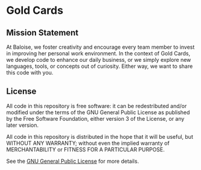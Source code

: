 Gold Cards 
==================

Mission Statement
-----------------
At Baloise, we foster creativity and encourage every team member to invest in
improving her personal work environment. In the context of Gold Cards, we develop
code to enhance our daily business, or we simply explore new languages,
tools, or concepts out of curiosity. Either way, we want to share this code with you.

License
-------
All code in this repository is free software: it can be redestributed and/or modified
under the terms of the GNU General Public License as published by
the Free Software Foundation, either version 3 of the License, or any later version.

All code in this repository is distributed in the hope that it will be useful,
but WITHOUT ANY WARRANTY; without even the implied warranty of MERCHANTABILITY
or FITNESS FOR A PARTICULAR PURPOSE. 

See the [GNU General Public License](http://opensource.org/licenses/GPL-3.0) for more details.
